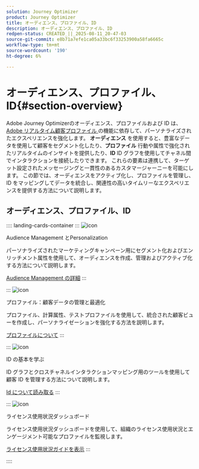 ```yaml
---
solution: Journey Optimizer
product: Journey Optimizer
title: オーディエンス、プロファイル、ID
description: オーディエンス、プロファイル、ID
redpen-status: CREATED_||_2025-08-11_20-47-03
source-git-commit: e8b71a7efe1ca05a33bc6f33253900a58fa6665c
workflow-type: tm+mt
source-wordcount: '190'
ht-degree: 6%

---
```



# オーディエンス、プロファイル、ID{#section-overview}

Adobe Journey Optimizerのオーディエンス、プロファイルおよび ID は、[Adobe リアルタイム顧客プロファイル ](https://experienceleague.adobe.com/en/docs/experience-platform/profile/home) の機能に依存して、パーソナライズされたエクスペリエンスを強化します。 **オーディエンス** を使用すると、豊富なデータを使用して顧客をセグメント化したり、**プロファイル** 行動や属性で強化されたリアルタイムのインサイトを提供したり、**ID** ID グラフを使用してチャネル間でインタラクションを接続したりできます。 これらの要素は連携して、ターゲット設定されたメッセージングと一貫性のあるカスタマージャーニーを可能にします。 この節では、オーディエンスをアクティブ化し、プロファイルを管理し、ID をマッピングしてデータを統合し、関連性の高いタイムリーなエクスペリエンスを提供する方法について説明します。

## オーディエンス、プロファイル、ID

:::: landing-cards-container
:::
![icon](https://cdn.experienceleague.adobe.com/icons/bullseye.svg)

Audience Management とPersonalization

パーソナライズされたマーケティングキャンペーン用にセグメント化およびエンリッチメント属性を使用して、オーディエンスを作成、管理およびアクティブ化する方法について説明します。

[Audience Management の詳細](audiences-landing-page.md)
:::

:::
![icon](https://cdn.experienceleague.adobe.com/icons/user-circle.svg)

プロファイル：顧客データの管理と最適化

プロファイル、計算属性、テストプロファイルを使用して、統合された顧客ビューを作成し、パーソナライゼーションを強化する方法を説明します。

[プロファイルについて](profiles-landing-page.md)
:::

:::
![icon](https://cdn.experienceleague.adobe.com/icons/fingerprint.svg)

ID の基本を学ぶ

ID グラフとクロスチャネルインタラクションマッピング用のツールを使用して顧客 ID を管理する方法について説明します。

[Id について読み取る](../using/audience/get-started-identity.md)
:::

:::
![icon](https://cdn.experienceleague.adobe.com/icons/chart-line.svg)

ライセンス使用状況ダッシュボード

ライセンス使用状況ダッシュボードを使用して、組織のライセンス使用状況とエンゲージメント可能なプロファイルを監視します。

[ライセンス使用状況ガイドを表示](../using/audience/license-usage.md)
:::

::::
